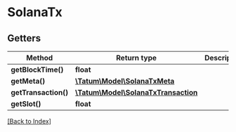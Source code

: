# SolanaTx

## Getters

Method | Return type | Description | Notes
------------ | ------------- | ------------- | -------------
**getBlockTime()** | **float** |  | [optional]
**getMeta()** | [**\Tatum\Model\SolanaTxMeta**](SolanaTxMeta.md) |  | [optional]
**getTransaction()** | [**\Tatum\Model\SolanaTxTransaction**](SolanaTxTransaction.md) |  | [optional]
**getSlot()** | **float** |  | [optional]

[[Back to Index]](../index.md)
